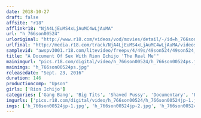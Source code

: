 ```yaml
---
date: 2018-10-27
draft: false
affsite: "r18"
afflinkr18: "NjA4LjEuMS4xLjAuMC4wLjAuMA"
url: "h_766son00524"
urloriginal: "http://www.r18.com/videos/vod/movies/detail/-/id=h_766son00524"
urlfinal: "http://media.r18.com/track/NjA4LjEuMS4xLjAuMC4wLjAuMA/videos/vod/movies/detail/-/id=h_766son00524"
samplevid: "awspv3001.r18.com/litevideo/freepv/4/49s/49son524/49son524_dmb_w.mp4"
title: "A Document Of Sex With Rion Ichijo 'The Real Me'"
mainimgurl: "pics.r18.com/digital/video/h_766son00524/h_766son00524ps.jpg"
mainimgs: "h_766son00524ps.jpg"
releasedate: "Sept. 23, 2016"
duration: 146
productioncomp: "Upson"
girls: ['Rion Ichijo']
categories: ['Gang Bang', 'Big Tits', 'Shaved Pussy', 'Documentary', 'Featured Actress', 'Creampie', 'Masturbation', 'Hi-Def']
imgurls: ['pics.r18.com/digital/video/h_766son00524/h_766son00524jp-1.jpg', 'pics.r18.com/digital/video/h_766son00524/h_766son00524jp-2.jpg', 'pics.r18.com/digital/video/h_766son00524/h_766son00524jp-3.jpg', 'pics.r18.com/digital/video/h_766son00524/h_766son00524jp-4.jpg', 'pics.r18.com/digital/video/h_766son00524/h_766son00524jp-5.jpg', 'pics.r18.com/digital/video/h_766son00524/h_766son00524jp-6.jpg', 'pics.r18.com/digital/video/h_766son00524/h_766son00524jp-7.jpg', 'pics.r18.com/digital/video/h_766son00524/h_766son00524jp-8.jpg', 'pics.r18.com/digital/video/h_766son00524/h_766son00524jp-9.jpg', 'pics.r18.com/digital/video/h_766son00524/h_766son00524jp-10.jpg', 'pics.r18.com/digital/video/h_766son00524/h_766son00524jp-11.jpg', 'pics.r18.com/digital/video/h_766son00524/h_766son00524jp-12.jpg', 'pics.r18.com/digital/video/h_766son00524/h_766son00524jp-13.jpg', 'pics.r18.com/digital/video/h_766son00524/h_766son00524jp-14.jpg', 'pics.r18.com/digital/video/h_766son00524/h_766son00524jp-15.jpg', 'pics.r18.com/digital/video/h_766son00524/h_766son00524jp-16.jpg', 'pics.r18.com/digital/video/h_766son00524/h_766son00524jp-17.jpg', 'pics.r18.com/digital/video/h_766son00524/h_766son00524jp-18.jpg', 'pics.r18.com/digital/video/h_766son00524/h_766son00524jp-19.jpg', 'pics.r18.com/digital/video/h_766son00524/h_766son00524jp-20.jpg']
imgs: ['h_766son00524jp-1.jpg', 'h_766son00524jp-2.jpg', 'h_766son00524jp-3.jpg', 'h_766son00524jp-4.jpg', 'h_766son00524jp-5.jpg', 'h_766son00524jp-6.jpg', 'h_766son00524jp-7.jpg', 'h_766son00524jp-8.jpg', 'h_766son00524jp-9.jpg', 'h_766son00524jp-10.jpg', 'h_766son00524jp-11.jpg', 'h_766son00524jp-12.jpg', 'h_766son00524jp-13.jpg', 'h_766son00524jp-14.jpg', 'h_766son00524jp-15.jpg', 'h_766son00524jp-16.jpg', 'h_766son00524jp-17.jpg', 'h_766son00524jp-18.jpg', 'h_766son00524jp-19.jpg', 'h_766son00524jp-20.jpg']
---
```

